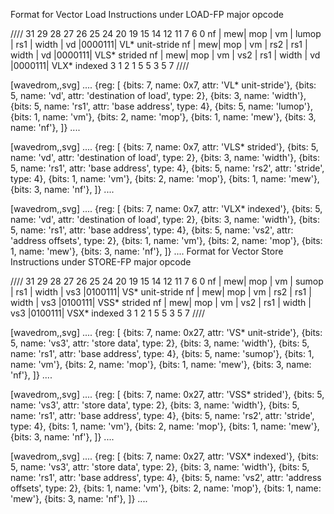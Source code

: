 Format for Vector Load Instructions under LOAD-FP major opcode

////
31 29  28  27 26  25  24      20 19       15 14   12 11      7 6     0
nf  | mew| mop | vm |  lumop   |    rs1    | width |    vd   |0000111| VL\*  unit-stride
nf  | mew| mop | vm |   rs2    |    rs1    | width |    vd   |0000111| VLS\* strided
nf  | mew| mop | vm |   vs2    |    rs1    | width |    vd   |0000111| VLX\* indexed
3     1    2     1      5           5         3         5       7
////

[wavedrom,,svg]
....
{reg: [
{bits: 7, name: 0x7, attr: 'VL\* unit-stride'},
{bits: 5, name: 'vd', attr: 'destination of load', type: 2},
{bits: 3, name: 'width'},
{bits: 5, name: 'rs1', attr: 'base address', type: 4},
{bits: 5, name: 'lumop'},
{bits: 1, name: 'vm'},
{bits: 2, name: 'mop'},
{bits: 1, name: 'mew'},
{bits: 3, name: 'nf'},
]}
....

[wavedrom,,svg]
....
{reg: [
{bits: 7, name: 0x7, attr: 'VLS\* strided'},
{bits: 5, name: 'vd', attr: 'destination of load', type: 2},
{bits: 3, name: 'width'},
{bits: 5, name: 'rs1', attr: 'base address', type: 4},
{bits: 5, name: 'rs2', attr: 'stride', type: 4},
{bits: 1, name: 'vm'},
{bits: 2, name: 'mop'},
{bits: 1, name: 'mew'},
{bits: 3, name: 'nf'},
]}
....

[wavedrom,,svg]
....
{reg: [
{bits: 7, name: 0x7, attr: 'VLX\* indexed'},
{bits: 5, name: 'vd', attr: 'destination of load', type: 2},
{bits: 3, name: 'width'},
{bits: 5, name: 'rs1', attr: 'base address', type: 4},
{bits: 5, name: 'vs2', attr: 'address offsets', type: 2},
{bits: 1, name: 'vm'},
{bits: 2, name: 'mop'},
{bits: 1, name: 'mew'},
{bits: 3, name: 'nf'},
]}
....
Format for Vector Store Instructions under STORE-FP major opcode

////
31 29  28  27 26  25  24      20 19       15 14   12 11      7 6     0
nf  | mew| mop | vm |  sumop   |    rs1    | width |   vs3   |0100111| VS\*  unit-stride
nf  | mew| mop | vm |   rs2    |    rs1    | width |   vs3   |0100111| VSS\* strided
nf  | mew| mop | vm |   vs2    |    rs1    | width |   vs3   |0100111| VSX\* indexed
3     1    2     1      5           5         3         5        7
////

[wavedrom,,svg]
....
{reg: [
{bits: 7, name: 0x27, attr: 'VS\* unit-stride'},
{bits: 5, name: 'vs3', attr: 'store data', type: 2},
{bits: 3, name: 'width'},
{bits: 5, name: 'rs1', attr: 'base address', type: 4},
{bits: 5, name: 'sumop'},
{bits: 1, name: 'vm'},
{bits: 2, name: 'mop'},
{bits: 1, name: 'mew'},
{bits: 3, name: 'nf'},
]}
....

[wavedrom,,svg]
....
{reg: [
{bits: 7, name: 0x27, attr: 'VSS\* strided'},
{bits: 5, name: 'vs3', attr: 'store data', type: 2},
{bits: 3, name: 'width'},
{bits: 5, name: 'rs1', attr: 'base address', type: 4},
{bits: 5, name: 'rs2', attr: 'stride', type: 4},
{bits: 1, name: 'vm'},
{bits: 2, name: 'mop'},
{bits: 1, name: 'mew'},
{bits: 3, name: 'nf'},
]}
....

[wavedrom,,svg]
....
{reg: [
{bits: 7, name: 0x27, attr: 'VSX\* indexed'},
{bits: 5, name: 'vs3', attr: 'store data', type: 2},
{bits: 3, name: 'width'},
{bits: 5, name: 'rs1', attr: 'base address', type: 4},
{bits: 5, name: 'vs2', attr: 'address offsets', type: 2},
{bits: 1, name: 'vm'},
{bits: 2, name: 'mop'},
{bits: 1, name: 'mew'},
{bits: 3, name: 'nf'},
]}
....
